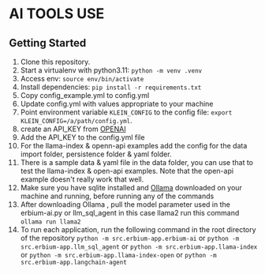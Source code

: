 # AI TOOLS USE
## Getting Started

1. Clone this repository.
2. Start a virtualenv with python3.11: `python -m venv .venv`
3. Access env: `source env/bin/activate`
4. Install dependencies: `pip install -r requirements.txt`
5. Copy config_example.yml to config.yml
6. Update config.yml with values appropriate to your machine
7. Point environment variable `KLEIN_CONFIG` to the config file: `export KLEIN_CONFIG=/a/path/config.yml`.
8. create an API_KEY from [OPENAI](https://platform.openai.com/api-keys)
9. Add the API_KEY to the config.yml file
10. For the llama-index & openn-api examples add the config for the data import folder, persistence folder & yaml folder.
11. There is a sample data & yaml file in the data folder, you can use that to test the llama-index & open-api examples. Note that the open-api example doesn't really work that well.
12. Make sure you have sqlite installed and [Ollama](https://ollama.ai) downloaded on your machine and running, before running any of the commands
13. After downloading Ollama , pull the model parameter used in the erbium-ai.py or llm_sql_agent in this case llama2
    run this command `ollama run llama2`
14. To run each application, run the following command in the root directory of the repository
    `python -m src.erbium-app.erbium-ai` or `python -m src.erbium-app.llm_sql_agent` or `python -m src.erbium-app.llama-index` or `python -m src.erbium-app.llama-index-open` or `python -m src.erbium-app.langchain-agent`